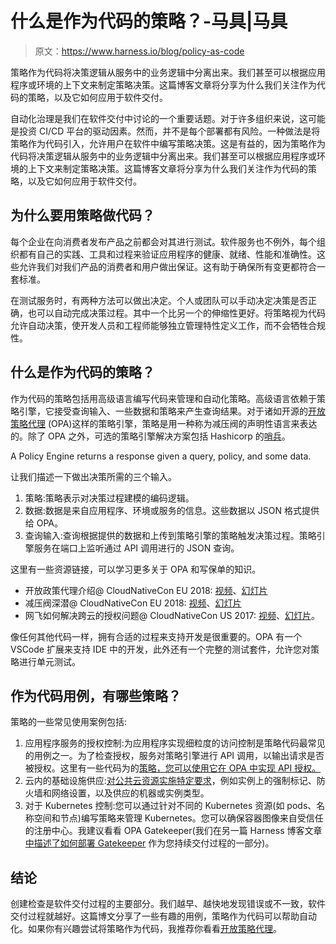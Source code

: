 # 什么是作为代码的策略？-马具|马具

> 原文：<https://www.harness.io/blog/policy-as-code>

策略作为代码将决策逻辑从服务中的业务逻辑中分离出来。我们甚至可以根据应用程序或环境的上下文来制定策略决策。这篇博客文章将分享为什么我们关注作为代码的策略，以及它如何应用于软件交付。

自动化治理是我们在软件交付中讨论的一个重要话题。对于许多组织来说，这可能是投资 CI/CD 平台的驱动因素。然而，并不是每个部署都有风险。一种做法是将策略作为代码引入，允许用户在软件中编写策略决策。这是有益的，因为策略作为代码将决策逻辑从服务中的业务逻辑中分离出来。我们甚至可以根据应用程序或环境的上下文来制定策略决策。这篇博客文章将分享为什么我们关注作为代码的策略，以及它如何应用于软件交付。

## 为什么要用策略做代码？

每个企业在向消费者发布产品之前都会对其进行测试。软件服务也不例外，每个组织都有自己的实践、工具和过程来验证应用程序的健康、就绪、性能和准确性。这些允许我们对我们产品的消费者和用户做出保证。这有助于确保所有变更都符合一套标准。

在测试服务时，有两种方法可以做出决定。个人或团队可以手动决定决策是否正确，也可以自动完成决策过程。其中一个比另一个的伸缩性更好。将策略视为代码允许自动决策，使开发人员和工程师能够独立管理特性定义工作，而不会牺牲合规性。

## 什么是作为代码的策略？

作为代码的策略包括用高级语言编写代码来管理和自动化策略。高级语言依赖于策略引擎，它接受查询输入、一些数据和策略来产生查询结果。对于诸如开源的[开放策略代理](https://www.openpolicyagent.org/) (OPA)这样的策略引擎，策略是用一种称为减压阀的声明性语言来表达的。除了 OPA 之外，可选的策略引擎解决方案包括 Hashicorp 的[哨兵](https://www.hashicorp.com/sentinel)。

A Policy Engine returns a response given a query, policy, and some data.

让我们描述一下做出决策所需的三个输入。

1.  策略:策略表示对决策过程建模的编码逻辑。
2.  数据:数据是来自应用程序、环境或服务的信息。这些数据以 JSON 格式提供给 OPA。
3.  查询输入:查询根据提供的数据和上传到策略引擎的策略触发决策过程。策略引擎服务在端口上监听通过 API 调用进行的 JSON 查询。

这里有一些资源链接，可以学习更多关于 OPA 和写保单的知识。

*   开放政策代理介绍@ CloudNativeCon EU 2018: [视频](https://youtu.be/XEHeexPpgrA)、[幻灯片](https://www.slideshare.net/TorinSandall/opa-the-cloud-native-policy-engine)
*   减压阀深潜@ CloudNativeCon EU 2018: [视频](https://youtu.be/4mBJSIhs2xQ)、[幻灯片](https://www.slideshare.net/TorinSandall/rego-deep-dive)
*   网飞如何解决跨云的授权问题@ CloudNativeCon US 2017: [视频](https://www.youtube.com/watch?v=R6tUNpRpdnY)、[幻灯片](https://www.slideshare.net/TorinSandall/how-netflix-is-solving-authorization-across-their-cloud)。

像任何其他代码一样，拥有合适的过程来支持开发是很重要的。OPA 有一个 VSCode 扩展来支持 IDE 中的开发，此外还有一个完整的测试套件，允许您对策略进行单元测试。

## 作为代码用例，有哪些策略？

策略的一些常见使用案例包括:

1.  应用程序服务的授权控制:为应用程序实现细粒度的访问控制是策略代码最常见的用例之一。为了检查授权，服务对策略引擎进行 API 调用，以输出请求是否被授权。这里有一些代码为的[策略，您可以使用它在 OPA 中实现 API 授权。](https://github.com/open-policy-agent/opa#example-api-authorization)
2.  云内的基础设施供应:[对公共云资源实施特定要求](https://www.terraform.io/docs/cloud/sentinel/examples.html)，例如实例上的强制标记、防火墙和网络设置，以及供应的机器或实例类型。
3.  对于 Kubernetes 控制:您可以通过针对不同的 Kubernetes 资源(如 pods、名称空间和节点)编写策略来管理 Kubernetes。您可以确保容器图像来自受信任的注册中心。我建议看看 OPA Gatekeeper(我们在另一篇 Harness 博客文章[中描述了如何部署 Gatekeeper](https://harness.io/blog/open-policy-agent-primer/) 作为您持续交付过程的一部分)。

## 结论

创建检查是软件交付过程的主要部分。我们越早、越快地发现错误或不一致，软件交付过程就越好。这篇博文分享了一些有趣的用例，策略作为代码可以帮助自动化。如果你有兴趣尝试将策略作为代码，我推荐你看看[开放策略代理](https://harness.io/blog/policy-enforced-pipeline-opa/)。